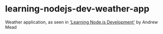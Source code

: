 # learning-nodejs-dev-weather-app
Weather application, as seen in ['Learning Node.js Development'](https://www.oreilly.com/library/view/learning-nodejs-development/9781788395540/) by Andrew Mead
